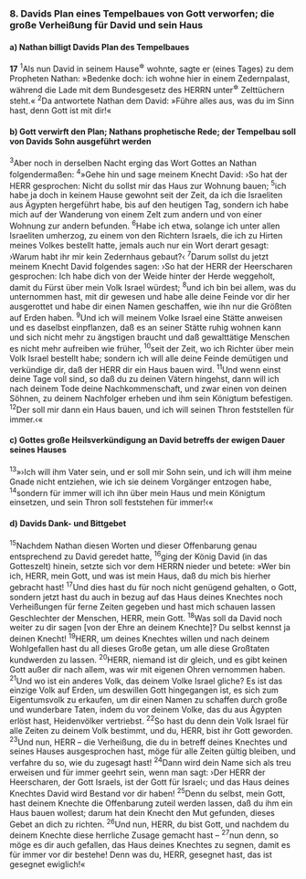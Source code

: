 ### 8. Davids Plan eines Tempelbaues von Gott verworfen; die große Verheißung für David und sein Haus

#### a) Nathan billigt Davids Plan des Tempelbaues

__17__
<sup>1</sup>Als nun David in seinem Hause<sup title="= Palast">&#x2732;</sup> wohnte, sagte er (eines Tages) zu dem Propheten Nathan: »Bedenke doch: ich wohne hier in einem Zedernpalast, während die Lade mit dem Bundesgesetz des HERRN unter<sup title="oder: hinter">&#x2732;</sup> Zelttüchern steht.«
<sup>2</sup>Da antwortete Nathan dem David: »Führe alles aus, was du im Sinn hast, denn Gott ist mit dir!«

#### b) Gott verwirft den Plan; Nathans prophetische Rede; der Tempelbau soll von Davids Sohn ausgeführt werden

<sup>3</sup>Aber noch in derselben Nacht erging das Wort Gottes an Nathan folgendermaßen:
<sup>4</sup>»Gehe hin und sage meinem Knecht David: ›So hat der HERR gesprochen: Nicht du sollst mir das Haus zur Wohnung bauen;
<sup>5</sup>ich habe ja doch in keinem Hause gewohnt seit der Zeit, da ich die Israeliten aus Ägypten hergeführt habe, bis auf den heutigen Tag, sondern ich habe mich auf der Wanderung von einem Zelt zum andern und von einer Wohnung zur andern befunden.
<sup>6</sup>Habe ich etwa, solange ich unter allen Israeliten umherzog, zu einem von den Richtern Israels, die ich zu Hirten meines Volkes bestellt hatte, jemals auch nur ein Wort derart gesagt: ›Warum habt ihr mir kein Zedernhaus gebaut?‹
<sup>7</sup>Darum sollst du jetzt meinem Knecht David folgendes sagen: ›So hat der HERR der Heerscharen gesprochen: Ich habe dich von der Weide hinter der Herde weggeholt, damit du Fürst über mein Volk Israel würdest;
<sup>8</sup>und ich bin bei allem, was du unternommen hast, mit dir gewesen und habe alle deine Feinde vor dir her ausgerottet und habe dir einen Namen geschaffen, wie ihn nur die Größten auf Erden haben.
<sup>9</sup>Und ich will meinem Volke Israel eine Stätte anweisen und es daselbst einpflanzen, daß es an seiner Stätte ruhig wohnen kann und sich nicht mehr zu ängstigen braucht und daß gewalttätige Menschen es nicht mehr aufreiben wie früher,
<sup>10</sup>seit der Zeit, wo ich Richter über mein Volk Israel bestellt habe; sondern ich will alle deine Feinde demütigen und verkündige dir, daß der HERR dir ein Haus bauen wird.
<sup>11</sup>Und wenn einst deine Tage voll sind, so daß du zu deinen Vätern hingehst, dann will ich nach deinem Tode deine Nachkommenschaft, und zwar einen von deinen Söhnen, zu deinem Nachfolger erheben und ihm sein Königtum befestigen.
<sup>12</sup>Der soll mir dann ein Haus bauen, und ich will seinen Thron feststellen für immer.‹«

#### c) Gottes große Heilsverkündigung an David betreffs der ewigen Dauer seines Hauses

<sup>13</sup>»›Ich will ihm Vater sein, und er soll mir Sohn sein, und ich will ihm meine Gnade nicht entziehen, wie ich sie deinem Vorgänger entzogen habe,
<sup>14</sup>sondern für immer will ich ihn über mein Haus und mein Königtum einsetzen, und sein Thron soll feststehen für immer!‹«

#### d) Davids Dank- und Bittgebet

<sup>15</sup>Nachdem Nathan diesen Worten und dieser Offenbarung genau entsprechend zu David geredet hatte,
<sup>16</sup>ging der König David (in das Gotteszelt) hinein, setzte sich vor dem HERRN nieder und betete: »Wer bin ich, HERR, mein Gott, und was ist mein Haus, daß du mich bis hierher gebracht hast!
<sup>17</sup>Und dies hast du für noch nicht genügend gehalten, o Gott, sondern jetzt hast du auch in bezug auf das Haus deines Knechtes noch Verheißungen für ferne Zeiten gegeben und hast mich schauen lassen Geschlechter der Menschen, HERR, mein Gott.
<sup>18</sup>Was soll da David noch weiter zu dir sagen [von der Ehre an deinem Knechte]? Du selbst kennst ja deinen Knecht!
<sup>19</sup>HERR, um deines Knechtes willen und nach deinem Wohlgefallen hast du all dieses Große getan, um alle diese Großtaten kundwerden zu lassen.
<sup>20</sup>HERR, niemand ist dir gleich, und es gibt keinen Gott außer dir nach allem, was wir mit eigenen Ohren vernommen haben.
<sup>21</sup>Und wo ist ein anderes Volk, das deinem Volke Israel gliche? Es ist das einzige Volk auf Erden, um deswillen Gott hingegangen ist, es sich zum Eigentumsvolk zu erkaufen, um dir einen Namen zu schaffen durch große und wunderbare Taten, indem du vor deinem Volke, das du aus Ägypten erlöst hast, Heidenvölker vertriebst.
<sup>22</sup>So hast du denn dein Volk Israel für alle Zeiten zu deinem Volk bestimmt, und du, HERR, bist ihr Gott geworden.
<sup>23</sup>Und nun, HERR – die Verheißung, die du in betreff deines Knechtes und seines Hauses ausgesprochen hast, möge für alle Zeiten gültig bleiben, und verfahre du so, wie du zugesagt hast!
<sup>24</sup>Dann wird dein Name sich als treu erweisen und für immer geehrt sein, wenn man sagt: ›Der HERR der Heerscharen, der Gott Israels, ist der Gott für Israel‹; und das Haus deines Knechtes David wird Bestand vor dir haben!
<sup>25</sup>Denn du selbst, mein Gott, hast deinem Knechte die Offenbarung zuteil werden lassen, daß du ihm ein Haus bauen wollest; darum hat dein Knecht den Mut gefunden, dieses Gebet an dich zu richten.
<sup>26</sup>Und nun, HERR, du bist Gott, und nachdem du deinem Knechte diese herrliche Zusage gemacht hast –
<sup>27</sup>nun denn, so möge es dir auch gefallen, das Haus deines Knechtes zu segnen, damit es für immer vor dir bestehe! Denn was du, HERR, gesegnet hast, das ist gesegnet ewiglich!«